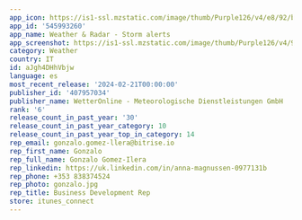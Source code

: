 ```yaml
---
app_icon: https://is1-ssl.mzstatic.com/image/thumb/Purple126/v4/e8/92/b9/e892b982-38ec-08ee-4ef0-62bce4ef55fc/AppIcon-0-0-1x_U007emarketing-0-7-0-85-220.png/1024x1024bb.png
app_id: '545993260'
app_name: Weather & Radar - Storm alerts
app_screenshot: https://is1-ssl.mzstatic.com/image/thumb/Purple126/v4/94/b4/70/94b47081-80d3-729e-8b85-6b2832a88e5f/4f254b5a-9192-4599-ba5a-91d15f2c8e75_iPhone_12_Pro_Max-1_stream_framed.png/1284x2778bb.png
category: Weather
country: IT
id: aJgh4DHhVbjw
language: es
most_recent_release: '2024-02-21T00:00:00'
publisher_id: '407957034'
publisher_name: WetterOnline - Meteorologische Dienstleistungen GmbH
rank: '6'
release_count_in_past_year: '30'
release_count_in_past_year_category: 10
release_count_in_past_year_top_in_category: 14
rep_email: gonzalo.gomez-llera@bitrise.io
rep_first_name: Gonzalo
rep_full_name: Gonzalo Gomez-Ilera
rep_linkedin: https://uk.linkedin.com/in/anna-magnussen-0977131b
rep_phone: +353 838374524
rep_photo: gonzalo.jpg
rep_title: Business Development Rep
store: itunes_connect
---
```

